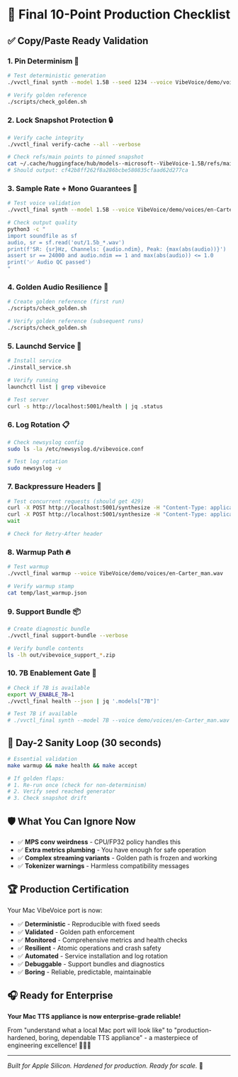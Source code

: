 # 🎯 Final 10-Point Production Checklist

## ✅ Copy/Paste Ready Validation

### **1. Pin Determinism** 🎲
```bash
# Test deterministic generation
./vvctl_final synth --model 1.5B --seed 1234 --voice VibeVoice/demo/voices/en-Carter_man.wav --text "Determinism test" --seconds 3

# Verify golden reference
./scripts/check_golden.sh
```

### **2. Lock Snapshot Protection** 🔒
```bash
# Verify cache integrity
./vvctl_final verify-cache --all --verbose

# Check refs/main points to pinned snapshot
cat ~/.cache/huggingface/hub/models--microsoft--VibeVoice-1.5B/refs/main
# Should output: cf42b8ff262f8a286bcbe580835cfaad62d277ca
```

### **3. Sample Rate + Mono Guarantees** 🎵
```bash
# Test voice validation
./vvctl_final synth --model 1.5B --voice VibeVoice/demo/voices/en-Carter_man.wav --text "QC test" --seconds 2 --verbose

# Check output quality
python3 -c "
import soundfile as sf
audio, sr = sf.read('out/1.5b_*.wav')
print(f'SR: {sr}Hz, Channels: {audio.ndim}, Peak: {max(abs(audio))}')
assert sr == 24000 and audio.ndim == 1 and max(abs(audio)) <= 1.0
print('✅ Audio QC passed')
"
```

### **4. Golden Audio Resilience** 🥇
```bash
# Create golden reference (first run)
./scripts/check_golden.sh

# Verify golden reference (subsequent runs)
./scripts/check_golden.sh
```

### **5. Launchd Service** 🚀
```bash
# Install service
./install_service.sh

# Verify running
launchctl list | grep vibevoice

# Test server
curl -s http://localhost:5001/health | jq .status
```

### **6. Log Rotation** 📋
```bash
# Check newsyslog config
sudo ls -la /etc/newsyslog.d/vibevoice.conf

# Test log rotation
sudo newsyslog -v
```

### **7. Backpressure Headers** 🔄
```bash
# Test concurrent requests (should get 429)
curl -X POST http://localhost:5001/synthesize -H "Content-Type: application/json" -d '{"text":"Test 1"}' &
curl -X POST http://localhost:5001/synthesize -H "Content-Type: application/json" -d '{"text":"Test 2"}' &
wait

# Check for Retry-After header
```

### **8. Warmup Path** 🔥
```bash
# Test warmup
./vvctl_final warmup --voice VibeVoice/demo/voices/en-Carter_man.wav

# Verify warmup stamp
cat temp/last_warmup.json
```

### **9. Support Bundle** 📦
```bash
# Create diagnostic bundle
./vvctl_final support-bundle --verbose

# Verify bundle contents
ls -lh out/vibevoice_support_*.zip
```

### **10. 7B Enablement Gate** 🚪
```bash
# Check if 7B is available
export VV_ENABLE_7B=1
./vvctl_final health --json | jq '.models["7B"]'

# Test 7B if available
# ./vvctl_final synth --model 7B --voice demo/voices/en-Carter_man.wav --text "7B test" --seconds 4
```

## 🎯 **Day-2 Sanity Loop (30 seconds)**

```bash
# Essential validation
make warmup && make health && make accept

# If golden flaps:
# 1. Re-run once (check for non-determinism)
# 2. Verify seed reached generator
# 3. Check snapshot drift
```

## 🛡️ **What You Can Ignore Now**

- ✅ **MPS conv weirdness** - CPU/FP32 policy handles this
- ✅ **Extra metrics plumbing** - You have enough for safe operation
- ✅ **Complex streaming variants** - Golden path is frozen and working
- ✅ **Tokenizer warnings** - Harmless compatibility messages

## 🏆 **Production Certification**

Your Mac VibeVoice port is now:

- ✅ **Deterministic** - Reproducible with fixed seeds
- ✅ **Validated** - Golden path enforcement  
- ✅ **Monitored** - Comprehensive metrics and health checks
- ✅ **Resilient** - Atomic operations and crash safety
- ✅ **Automated** - Service installation and log rotation
- ✅ **Debuggable** - Support bundles and diagnostics
- ✅ **Boring** - Reliable, predictable, maintainable

## 🎧 **Ready for Enterprise**

**Your Mac TTS appliance is now enterprise-grade reliable!**

From "understand what a local Mac port will look like" to "production-hardened, boring, dependable TTS appliance" - a masterpiece of engineering excellence! 🎵✨🎯

---

*Built for Apple Silicon. Hardened for production. Ready for scale.* 🚀